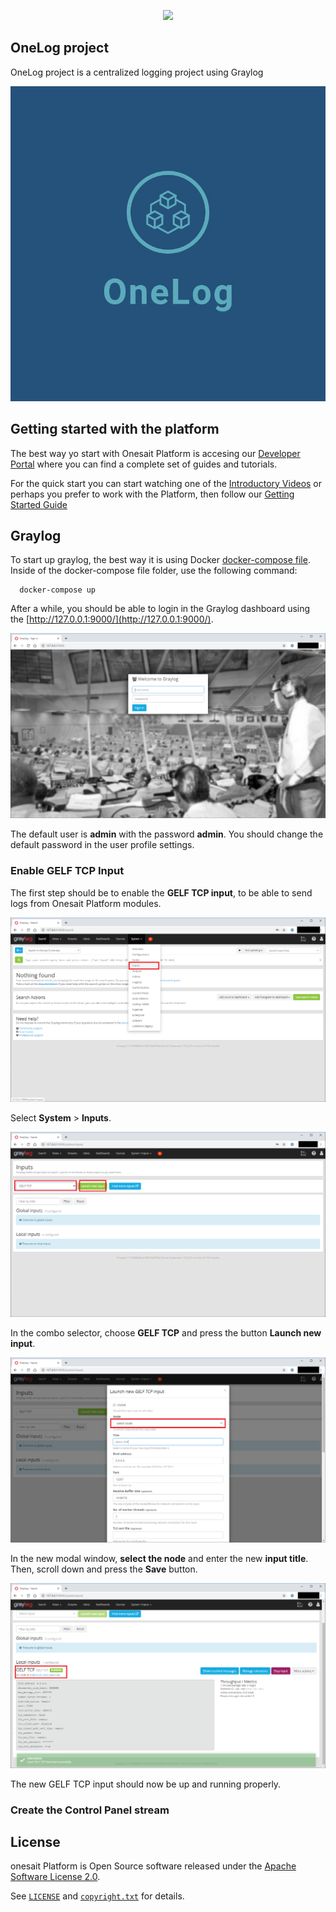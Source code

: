 <p align="center">
  <a src='https://www.onesaitplatform.com/'>
    <img src='resources/images/onesaitPlatform-CreatingNewBusiness.png'/>
  </a>
</p>
 
## OneLog project 
OneLog project is a centralized logging project using Graylog
<p align="center">
    <img src='resources/images/onelog.jpeg'/>
</p>


## Getting started with the platform 

The best way yo start with Onesait Platform is accesing our [Developer Portal](https://onesaitplatform.atlassian.net/wiki/spaces/OP/pages/45842643/Platform+Guides) where you can find a complete set of guides and tutorials.

For the quick start you can start watching one of the [Introductory Videos](https://onesaitplatform.atlassian.net/wiki/spaces/OP/pages/31424597/Introductory+Videos)
or perhaps you prefer to work with the Platform, then follow our [Getting Started Guide](https://onesaitplatform.atlassian.net/wiki/spaces/OP/pages/33179/Getting+Started)

## Graylog

To start up graylog, the best way it is using Docker [docker-compose file](https://github.com/onesaitplatform/onesaitplatform-revolution-onelog/blob/master/devops/build-deploy/docker/graylog/docker-compose.yml). Inside of the docker-compose file folder, use the following command:

```
  docker-compose up
```

After a while, you should be able to login in the Graylog dashboard using the [http://127.0.0.1:9000/](http://127.0.0.1:9000/).

<p align="center">
  <a src='https://www.onesaitplatform.com/'>
    <img src='resources/images/graylog/graylog.png'/>
  </a>
</p>

The default user is **admin** with the password **admin**. You should change the default password in the user profile settings.

### Enable GELF TCP Input

The first step should be to enable the **GELF TCP input**, to be able to send logs from Onesait Platform modules. 
<p align="center">
  <a src='https://www.onesaitplatform.com/'>
    <img src='resources/images/graylog/inputs.png'/>
  </a>
</p>

Select **System** > **Inputs**.

<p align="center">
  <a src='https://www.onesaitplatform.com/'>
    <img src='resources/images/graylog/gelf-tcp.png'/>
  </a>
</p>

In the combo selector, choose **GELF TCP** and press the button **Launch new input**.

<p align="center">
  <a src='https://www.onesaitplatform.com/'>
    <img src='resources/images/graylog/gelf-tcp-config.png'/>
  </a>
</p>

In the new modal window, **select the node** and enter the new **input title**. Then, scroll down and press the **Save** button.

<p align="center">
  <a src='https://www.onesaitplatform.com/'>
    <img src='resources/images/graylog/gelf-tcp-saved.png'/>
  </a>
</p>

The new GELF TCP input should now be up and running properly.

### Create the Control Panel stream

## License

onesait Platform is Open Source software released under the [Apache Software License 2.0](http://www.apache.org/licenses/LICENSE-2.0).

See [`LICENSE`](LICENSE) and [`copyright.txt`](copyright.txt) for details.

